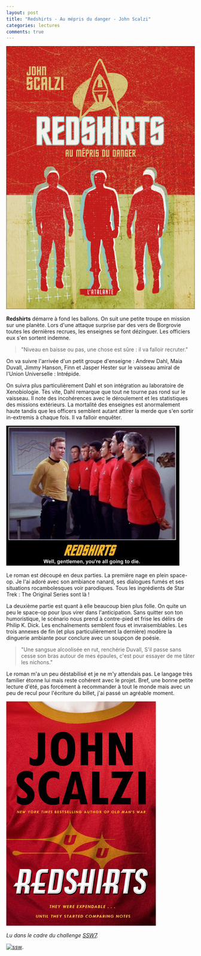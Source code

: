 ```yaml
---
layout: post
title: "Redshirts - Au mépris du danger - John Scalzi"
categories: lectures
comments: true
---
```


![atalante](https://github.com/homeostasie/bouquins/raw/master/_pics/lv/scalzi_john/redshirts-1.jpg)

**Redshirts** démarre à fond les ballons. On suit une petite troupe en mission sur une planète. Lors d'une attaque surprise par des vers de Borgrovie toutes les dernières recrues, les enseignes se font dézinguer. Les officiers eux s'en sortent indemne. 

> "Niveau en baisse ou pas, une chose est sûre : il va falloir recruter."

On va suivre l'arrivée d'un petit groupe d'enseigne : Andrew Dahl, Maia Duvall, Jimmy Hanson, Finn et Jasper Hester sur le vaisseau amiral de l'Union Universelle : Intrépide.

On suivra plus particulièrement Dahl et son intégration au laboratoire de Xenobiologie. Tès vite, Dahl remarque que tout ne tourne pas rond sur le vaisseau. Il note des incohérences avec le déroulement et les statistiques des missions extérieurs. La mortalité des enseignes est anormalement haute tandis que les officers semblent autant attirer la merde que s'en sortir in-extremis à chaque fois. Il va falloir enquêter.

![startrek](https://github.com/homeostasie/bouquins/raw/master/_pics/lv/scalzi_john/redshirts-3.jpg)

Le roman est découpé en deux parties. La première nage en plein space-op. Je l'ai adoré avec son ambiance nanard, ses dialogues fumés et ses situations rocambolesques voir parodiques. Tous les ingrédients de Star Trek : The Original Series sont là !

La deuxième partie est quant à elle beaucoup bien plus folle. On quite un peu le space-op pour lpus virer dans l'anticipation. Sans quitter son ton humoristique, le scénario nous prend à contre-pied et frise les délirs de Philip K. Dick. Les enchaînements semblent fous et invraisemblables. Les trois annexes de fin (et plus particulièrement la dernière) modère la dinguerie ambiante pour conclure avec un soupçon de poésie.

> "Une sangsue alcoolisée en rut, renchérie Duvall, S'il passe sans cesse son bras autour de mes épaules, c'est pour essayer de me tâter les nichons."

Le roman m'a un peu déstabilisé et je ne m'y attendais pas. Le langage très familier étonne lui mais reste cohérent avec le projet. Bref, une bonne petite lecture d'été, pas forcément à recommander à tout le monde mais avec un peu de recul pour l'écriture du billet, j'ai passé un agréable moment.

![us](https://github.com/homeostasie/bouquins/raw/master/_pics/lv/scalzi_john/redshirts-2.jpg)

*Lu dans le cadre du challenge [SSW7](http://rsfblog.fr/2016/05/22/summer-star-wars-episode-vii/).*

[![ssw](/images/blog/16/08/24/ssw-7.jpg)](http://rsfblog.fr/2016/05/22/summer-star-wars-episode-vii/).
